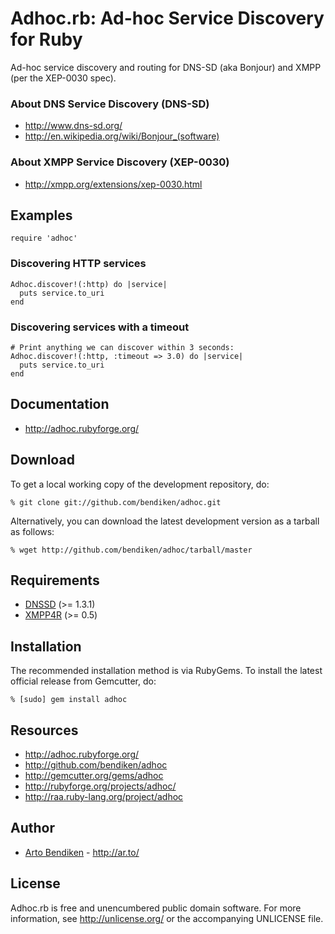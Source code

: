 Adhoc.rb: Ad-hoc Service Discovery for Ruby
===========================================

Ad-hoc service discovery and routing for DNS-SD (aka Bonjour) and XMPP (per
the XEP-0030 spec).

### About DNS Service Discovery (DNS-SD)

* <http://www.dns-sd.org/>
* <http://en.wikipedia.org/wiki/Bonjour_(software)>

### About XMPP Service Discovery (XEP-0030)

* <http://xmpp.org/extensions/xep-0030.html>

Examples
--------

    require 'adhoc'

### Discovering HTTP services

    Adhoc.discover!(:http) do |service|
      puts service.to_uri
    end

### Discovering services with a timeout

    # Print anything we can discover within 3 seconds:
    Adhoc.discover!(:http, :timeout => 3.0) do |service|
      puts service.to_uri
    end

Documentation
-------------

* <http://adhoc.rubyforge.org/>

Download
--------

To get a local working copy of the development repository, do:

    % git clone git://github.com/bendiken/adhoc.git

Alternatively, you can download the latest development version as a tarball
as follows:

    % wget http://github.com/bendiken/adhoc/tarball/master

Requirements
------------

* [DNSSD](http://rubyforge.org/projects/dnssd) (>= 1.3.1)
* [XMPP4R](http://home.gna.org/xmpp4r) (>= 0.5)

Installation
------------

The recommended installation method is via RubyGems. To install the latest
official release from Gemcutter, do:

    % [sudo] gem install adhoc

Resources
---------

* <http://adhoc.rubyforge.org/>
* <http://github.com/bendiken/adhoc>
* <http://gemcutter.org/gems/adhoc>
* <http://rubyforge.org/projects/adhoc/>
* <http://raa.ruby-lang.org/project/adhoc>

Author
------

* [Arto Bendiken](mailto:arto.bendiken@gmail.com) - <http://ar.to/>

License
-------

Adhoc.rb is free and unencumbered public domain software. For more
information, see <http://unlicense.org/> or the accompanying UNLICENSE file.
